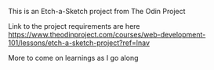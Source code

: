 This is an Etch-a-Sketch project from The Odin Project

Link to the project requirements are here
https://www.theodinproject.com/courses/web-development-101/lessons/etch-a-sketch-project?ref=lnav

More to come on learnings as I go along